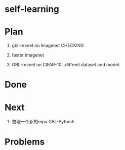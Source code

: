 # self-learning


# Plan
1. gbl-resnet  on Imagenet CHECKING

2. faster imagenet

3. GBL-resnet on CIFAR-10...diffrent dataset and model.


# Done



# Next
1. 整理一个新的repo GBL-Pytorch


# Problems
